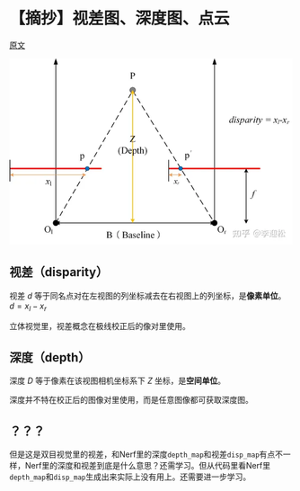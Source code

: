 # 【摘抄】视差图、深度图、点云

[原文](https://zhuanlan.zhihu.com/p/522285892)

![](i/v2-6d56f0513c46f1574f9aa0dd70369bb6_720w.webp)

## 视差（disparity）

视差 $d$ 等于同名点对在左视图的列坐标减去在右视图上的列坐标，是**像素单位**。$d=x_l-x_r$

立体视觉里，视差概念在极线校正后的像对里使用。

## 深度（depth）

深度 $D$ 等于像素在该视图相机坐标系下 $Z$ 坐标，是**空间单位**。

深度并不特在校正后的图像对里使用，而是任意图像都可获取深度图。

## ？？？

但是这是双目视觉里的视差，和Nerf里的深度`depth_map`和视差`disp_map`有点不一样，Nerf里的深度和视差到底是什么意思？还需学习。但从代码里看Nerf里`depth_map`和`disp_map`生成出来实际上没有用上。还需要进一步学习。